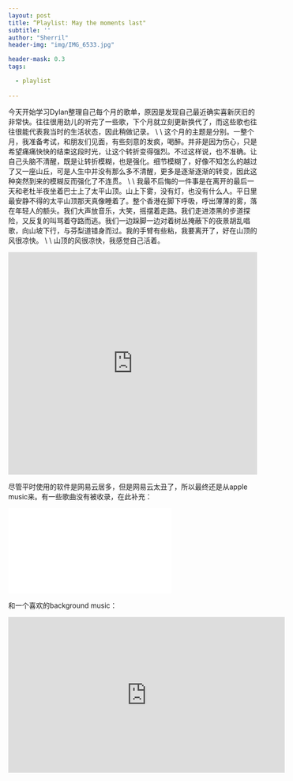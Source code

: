 ```yaml
---
layout: post
title: “Playlist: May the moments last"
subtitle: ''
author: "Sherril"
header-img: "img/IMG_6533.jpg"

header-mask: 0.3
tags:

  - playlist
  
---
```


今天开始学习Dylan整理自己每个月的歌单，原因是发现自己最近确实喜新厌旧的非常快。往往很用劲儿的听完了一些歌，下个月就立刻更新换代了，而这些歌也往往很能代表我当时的生活状态，因此稍做记录。
\\
\\
这个月的主题是分别。一整个月，我准备考试，和朋友们见面，有些刻意的发疯，喝醉。并非是因为伤心，只是希望痛痛快快的结束这段时光，让这个转折变得强烈。不过这样说，也不准确。让自己头脑不清醒，既是让转折模糊，也是强化。细节模糊了，好像不知怎么的越过了又一座山丘，可是人生中并没有那么多不清醒，更多是逐渐逐渐的转变，因此这种突然到来的模糊反而强化了不连贯。
\\
\\
我最不后悔的一件事是在离开的最后一天和老杜半夜坐着巴士上了太平山顶。山上下雾，没有灯，也没有什么人。平日里最安静不得的太平山顶那天真像睡着了。整个香港在脚下呼吸，呼出薄薄的雾，落在年轻人的额头。我们大声放音乐，大笑，摇摆着走路。我们走进漆黑的步道探险，又反复的叫骂着夺路而逃。我们一边跺脚一边对着树丛掩蔽下的夜景胡乱唱歌，向山坡下行，与芬梨道错身而过。我的手臂有些粘，我要离开了，好在山顶的风很凉快。
\\
\\
山顶的风很凉快，我感觉自己活着。



<iframe allow="autoplay *; encrypted-media *; fullscreen *" frameborder="0" height="450" style="width:100%;max-width:660px;overflow:hidden;background:transparent;" sandbox="allow-forms allow-popups allow-same-origin allow-scripts allow-storage-access-by-user-activation allow-top-navigation-by-user-activation" src="https://embed.music.apple.com/hk/playlist/2021-may-the-moments-last/pl.u-d2b0kMZTMo0rBdr?l=en"></iframe>

尽管平时使用的软件是网易云居多，但是网易云太丑了，所以最终还是从apple music来。有一些歌曲没有被收录，在此补充：

<iframe frameborder="no" border="0" marginwidth="0" marginheight="0" width=330 height=86 src="//music.163.com/outchain/player?type=2&id=1335980476&auto=1&height=66"></iframe>

<iframe frameborder="no" border="0" marginwidth="0" marginheight="0" width=330 height=86 src="//music.163.com/outchain/player?type=2&id=1461133064&auto=1&height=66"></iframe>


和一个喜欢的background music：

<iframe width="560" height="315" src="https://www.youtube.com/embed/H7m-5LOU_q8" title="YouTube video player" frameborder="0" allow="accelerometer; autoplay; clipboard-write; encrypted-media; gyroscope; picture-in-picture" allowfullscreen></iframe>
